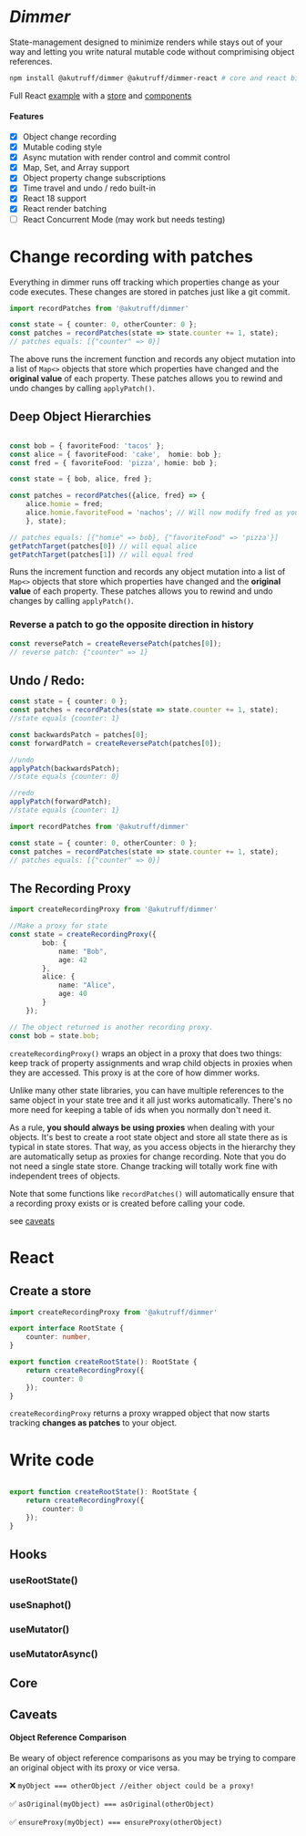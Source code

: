 <!-- [![Build Status](https://img.shields.io/github/workflow/status/akutruff/dimmer/tests?style=flat&colorA=000000&colorB=000000)](https://github.com/akutruff/dimmer/actions?query=workflow%3Atest)
[![Build Size](https://img.shields.io/bundlephobia/minzip/@akutruff/dimmer?label=bundle%20size&style=flat&colorA=000000&colorB=000000)](https://bundlephobia.com/result?p=akutruff/dimmer)
[![Version](https://img.shields.io/npm/v/@akutruff/dimmer?style=flat&colorA=000000&colorB=000000)](https://www.npmjs.com/package/akutruff/dimmer)
[![Downloads](https://img.shields.io/npm/dt/@akutruff/dimmer.svg?style=flat&colorA=000000&colorB=000000)](https://www.npmjs.com/package/akutruff/dimmer) -->

# *Dimmer*

State-management designed to minimize renders while stays out of your way and letting you write natural mutable code without comprimising object references. 

```bash
npm install @akutruff/dimmer @akutruff/dimmer-react # core and react bindings
```

Full React [example](apps/cra) with a [store](apps/cra/src/app/store.ts) and [components](apps/cra/src/App.tsx)

#### Features

- [x] Object change recording
- [x] Mutable coding style 
- [x] Async mutation with render control and commit control
- [x] Map, Set, and Array support
- [x] Object property change subscriptions
- [x] Time travel and undo / redo built-in
- [x] React 18 support
- [x] React render batching
- [ ] React Concurrent Mode (may work but needs testing)

# Change recording with patches

Everything in dimmer runs off tracking which properties change as your code executes. These changes are stored in patches just like a git commit.

```typescript
import recordPatches from '@akutruff/dimmer'

const state = { counter: 0, otherCounter: 0 };
const patches = recordPatches(state => state.counter += 1, state);
// patches equals: [{"counter" => 0}]
```

The above runs the increment function and records any object mutation into a list of `Map<>` objects that store which properties have changed and the **original value** of each property.  These patches allows you to rewind and undo changes by calling `applyPatch()`.

## Deep Object Hierarchies
```typescript

const bob = { favoriteFood: 'tacos' };
const alice = { favoriteFood: 'cake',  homie: bob };
const fred = { favoriteFood: 'pizza', homie: bob };

const state = { bob, alice, fred };

const patches = recordPatches({alice, fred} => {
    alice.homie = fred;
    alice.homie.favoriteFood = 'nachos'; // Will now modify fred as you would expect.
    }, state);

// patches equals: [{"homie" => bob}, {"favoriteFood" => 'pizza'}]
getPatchTarget(patches[0]) // will equal alice
getPatchTarget(patches[1]) // will equal fred

```

Runs the increment function and records any object mutation into a list of `Map<>` objects that store which properties have changed and the **original value** of each property.  These patches allows you to rewind and undo changes by calling `applyPatch()`.

### Reverse a patch to go the opposite direction in history
```typescript
const reversePatch = createReversePatch(patches[0]);
// reverse patch: {"counter" => 1}
```

## Undo / Redo:
```typescript
const state = { counter: 0 };
const patches = recordPatches(state => state.counter += 1, state);
//state equals {counter: 1}

const backwardsPatch = patches[0];
const forwardPatch = createReversePatch(patches[0]);

//undo
applyPatch(backwardsPatch);
//state equals {counter: 0}

//redo
applyPatch(forwardPatch);
//state equals {counter: 1}

```

```typescript
import recordPatches from '@akutruff/dimmer'

const state = { counter: 0, otherCounter: 0 };
const patches = recordPatches(state => state.counter += 1, state);
// patches equals: [{"counter" => 0}]
```

## The Recording Proxy
```typescript
import createRecordingProxy from '@akutruff/dimmer'

//Make a proxy for state
const state = createRecordingProxy({
        bob: {
            name: "Bob",
            age: 42
        },
        alice: {
            name: "Alice",
            age: 40
        }
    });

// The object returned is another recording proxy.
const bob = state.bob;
```

`createRecordingProxy()` wraps an object in a proxy that does two things: keep track of property assignments and wrap child objects in proxies when they are accessed.  This proxy is at the core of how dimmer works.

Unlike many other state libraries, you can have multiple references to the same object in your state tree and it all just works automatically.  There's no more need for keeping a table of ids when you normally don't need it. 

As a rule, **you should always be using proxies** when dealing with your objects.  It's best to create a root state object and store all state there as is typical in state stores.  That way, as you access objects in the hierarchy they are automatically setup as proxies for change recording.  Note that you do not need a single state store.  Change tracking will totally work fine with independent trees of objects.

Note that some functions like `recordPatches()` will automatically ensure that a recording proxy exists or is created before calling your code. 

see [caveats](#caveats)

# React 

## Create a store

```typescript
import createRecordingProxy from '@akutruff/dimmer'

export interface RootState {
    counter: number,
}

export function createRootState(): RootState {
    return createRecordingProxy({
        counter: 0
    });
}

```
`createRecordingProxy` returns a proxy wrapped object that now starts tracking **changes as patches** to your object.  

# Write code 
```typescript

export function createRootState(): RootState {
    return createRecordingProxy({
        counter: 0
    });
}
```

## Hooks

### useRootState()
### useSnaphot()
### useMutator()
### useMutatorAsync()

## Core

## Caveats

#### Object Reference Comparison
Be weary of object reference comparisons as you may be trying to compare an original object with its proxy or vice versa.

:x: `myObject === otherObject //either object could be a proxy!` 

:white_check_mark: `asOriginal(myObject) === asOriginal(otherObject)` 

:white_check_mark: `ensureProxy(myObject) === ensureProxy(otherObject)` 


